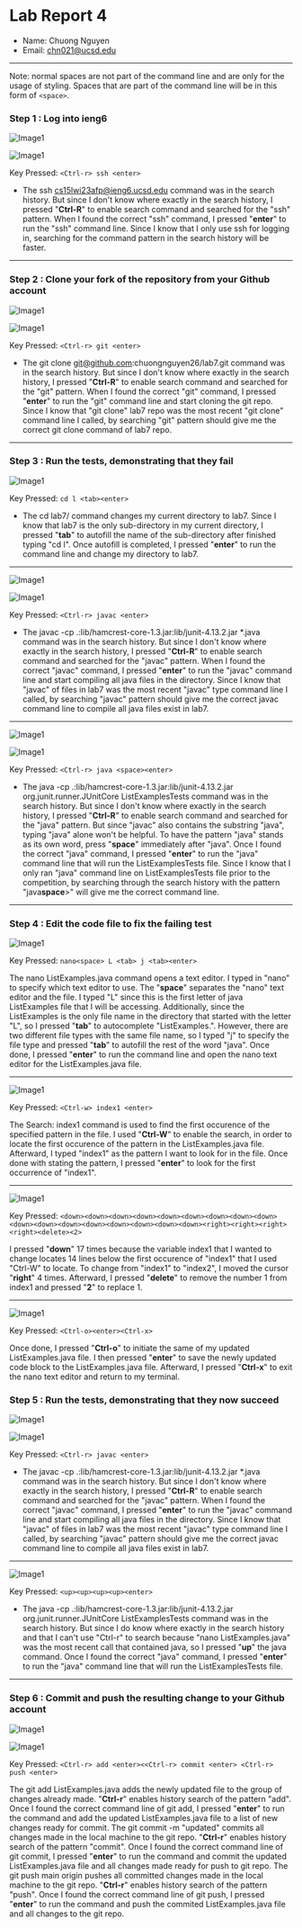 # Lab Report 4

- Name: Chuong Nguyen
- Email: chn021@ucsd.edu
---
Note: normal spaces are not part of the command line and are only for the usage of styling. Spaces that are part of the command line will be in this form of `<space>`.

### Step 1 : Log into ieng6

![Image1](/Lab_4_Photos/Image1.png)

![Image1](/Lab_4_Photos/Image2.png)

Key Pressed: `<Ctrl-r> ssh <enter>`

* The ssh cs15lwi23afp@ieng6.ucsd.edu command was in the search history. But since I don't know where exactly in the search history, I pressed "**Ctrl-R**" to enable search command and searched for the "ssh" pattern. When I found the correct "ssh" command, I pressed "**enter**" to run the "ssh" command line. Since I know that I only use ssh for logging in, searching for the command pattern in the search history will be faster. 

---

### Step 2 : Clone your fork of the repository from your Github account

![Image1](/Lab_4_Photos/Image3.png)


![Image1](/Lab_4_Photos/Image4.png)

Key Pressed: `<Ctrl-r> git <enter>`

* The git clone git@github.com:chuongnguyen26/lab7.git command was in the search history. But since I don't know where exactly in the search history, I pressed "**Ctrl-R**" to enable search command and searched for the "git" pattern. When I found the correct "git" command, I pressed "**enter**" to run the "git" command line and start cloning the git repo. Since I know that "git clone" lab7 repo was the most recent "git clone" command line I called, by searching "git" pattern should give me the correct git clone command of lab7 repo.

---

### Step 3 : Run the tests, demonstrating that they fail

![Image1](/Lab_4_Photos/Image5.png)

Key Pressed: `cd l <tab><enter>`

* The cd lab7/ command changes my current directory to lab7. Since I know that lab7 is the only sub-directory in my current directory, I pressed "**tab**" to autofill the name of the sub-directory after finished typing "cd l". Once autofill is completed, I pressed "**enter**" to run the command line and change my directory to lab7.

---

![Image1](/Lab_4_Photos/Image6.png)

![Image1](/Lab_4_Photos/Image7.png)

Key Pressed: `<Ctrl-r> javac <enter>`

* The javac -cp .:lib/hamcrest-core-1.3.jar:lib/junit-4.13.2.jar *.java command was in the search history. But since I don't know where exactly in the search history, I pressed "**Ctrl-R**" to enable search command and searched for the "javac" pattern. When I found the correct "javac" command, I pressed "**enter**" to run the "javac" command line and start compiling all java files in the directory. Since I know that "javac" of files in lab7 was the most recent "javac" type command line I called, by searching "javac" pattern should give me the correct javac command line to compile all java files exist in lab7.

---

![Image1](/Lab_4_Photos/Image8.png)

![Image1](/Lab_4_Photos/Image9.png)

Key Pressed: `<Ctrl-r> java <space><enter>`

* The java -cp .:lib/hamcrest-core-1.3.jar:lib/junit-4.13.2.jar org.junit.runner.JUnitCore ListExamplesTests command was in the search history. But since I don't know where exactly in the search history, I pressed "**Ctrl-R**" to enable search command and searched for the "java" pattern. But since "javac" also contains the substring "java", typing "java" alone won't be helpful. To have the pattern "java" stands as its own word, press "**space**" immediately after "java". Once I found the correct "java" command, I pressed "**enter**" to run the "java" command line that will run the ListExamplesTests file. Since I know that I only ran "java" command line on ListExamplesTests file prior to the competition, by searching through the search history with the pattern "java**space**>" will give me the correct command line.

---

### Step 4 : Edit the code file to fix the failing test

![Image1](/Lab_4_Photos/Image10.png)

Key Pressed: `nano<space> L <tab> j <tab><enter>`

The nano ListExamples.java command opens a text editor. I typed in "nano" to specify which text editor to use. The "**space**" separates the "nano" text editor and the file. I typed "L" since this is the first letter of java ListExamples file that I will be accessing. Additionally, since the ListExamples is the only file name in the directory that started with the letter "L", so I pressed "**tab**" to autocomplete "ListExamples.". However, there are two different file types with the same file name, so I typed "j" to specify the file type and pressed "**tab**" to autofill the rest of the word "java". Once done, I pressed "**enter**" to run the command line and open the nano text editor for the ListExamples.java file.

---

![Image1](/Lab_4_Photos/Image11.png)

Key Pressed: `<Ctrl-w> index1 <enter>`

The Search: index1 command is used to find the first occurence of the specified pattern in the file. I used "**Ctrl-W**" to enable the search, in order to locate the first occurence of the pattern in the ListExamples.java file. Afterward, I typed "index1" as the pattern I want to look for in the file. Once done with stating the pattern, I pressed "**enter**" to look for the first occurrence of "index1".

---

![Image1](/Lab_4_Photos/Image12.png)

Key Pressed: `<down><down><down><down><down><down><down><down><down><down><down><down><down><down><down><down><down><right><right><right><right><delete><2>`

I pressed "**down**" 17 times because the variable index1 that I wanted to change locates 14 lines below the first occurence of "index1" that I used "Ctrl-W" to locate. To change from "index1" to "index2", I moved the cursor "**right**" 4 times. Afterward, I pressed "**delete**" to remove the number 1 from index1 and pressed "**2**" to replace 1.

---

![Image1](/Lab_4_Photos/Image13.png)

Key Pressed: `<Ctrl-o><enter><Ctrl-x>`

Once done, I pressed "**Ctrl-o**" to initiate the same of my updated ListExamples.java file. I then pressed "**enter**" to save the newly updated code block to the ListExamples.java file. Afterward, I pressed "**Ctrl-x**" to exit the nano text editor and return to my terminal.

### Step 5 : Run the tests, demonstrating that they now succeed

![Image1](/Lab_4_Photos/Image14.png)

![Image1](/Lab_4_Photos/Image15.png)

Key Pressed: `<Ctrl-r> javac <enter>`

* The javac -cp .:lib/hamcrest-core-1.3.jar:lib/junit-4.13.2.jar *.java command was in the search history. But since I don't know where exactly in the search history, I pressed "**Ctrl-R**" to enable search command and searched for the "javac" pattern. When I found the correct "javac" command, I pressed "**enter**" to run the "javac" command line and start compiling all java files in the directory. Since I know that "javac" of files in lab7 was the most recent "javac" type command line I called, by searching "javac" pattern should give me the correct javac command line to compile all java files exist in lab7.

---

![Image1](/Lab_4_Photos/Image16.png)

Key Pressed: `<up><up><up><up><enter>`

* The java -cp .:lib/hamcrest-core-1.3.jar:lib/junit-4.13.2.jar org.junit.runner.JUnitCore ListExamplesTests command was in the search history. But since I do know where exactly in the search history and that I can't use "Ctrl-r" to search because "nano ListExamples.java" was the most recent call that contained java, so I pressed "**up**" the java command. Once I found the correct "java" command, I pressed "**enter**" to run the "java" command line that will run the ListExamplesTests file. 

---

### Step 6 : Commit and push the resulting change to your Github account

![Image1](/Lab_4_Photos/Image17.png)

![Image1](/Lab_4_Photos/Image18.png)

Key Pressed: `<Ctrl-r> add <enter><<Ctrl-r> commit <enter> <Ctrl-r> push <enter>`

The git add ListExamples.java adds the newly updated file to the group of changes already made. "**Ctrl-r**" enables history search of the pattern "add". Once I found the correct command line of git add, I pressed "**enter**" to run the command and add the updated ListExamples.java file to a list of new changes ready for commit. The git commit -m "updated" commits all changes made in the local machine to the git repo. "**Ctrl-r**" enables history search of the pattern "commit". Once I found the correct command line of git commit, I pressed "**enter**" to run the command and commit the updated ListExamples.java file and all changes made ready for push to git repo. The git push main origin pushes all committed changes made in the local machine to the git repo. "**Ctrl-r**" enables history search of the pattern "push". Once I found the correct command line of git push, I pressed "**enter**" to run the command and push the commited ListExamples.java file and all changes to the git repo. 
